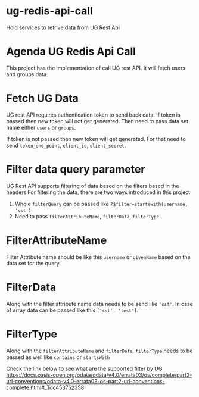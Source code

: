 # ug-redis-api-call
Hold services to retrive data from UG Rest Api

# Agenda UG Redis Api Call
This project has the implementation of call UG rest API. It will fetch users and groups data.

# Fetch UG Data
UG rest API requires authentication token to send back data. If token is passed then new token will not get generated. Then need to pass data set name either `users` or `groups`.

If token is not passed then new token will get generated. For that need to send `token_end_point`, `client_id`, `client_secret`. 

# Filter data query parameter
UG Rest API supports filtering of data based on the filters based in the headers
For filtering the data, there are two ways introduced in this project
1. Whole `filterQuery` can be passed like `?$filter=startswith(username, 'sst')`.
2. Need to pass `filterAttributeName`, `filterData`, `filterType`.

# FilterAttributeName
Filter Attribute name should be like this `username` or `givenName` based on the data set for the query.

# FilterData
Along with the filter attribute name data needs to be send like `'sst'`. In case of array data can be passed like this `['sst', 'test']`.

# FilterType
Along with the `filterAttributeName` and `filterData`,  `filterType` needs to be passed as well like `contains` or `startsWith`

Check the link below to see what are the supported filter by UG
https://docs.oasis-open.org/odata/odata/v4.0/errata03/os/complete/part2-url-conventions/odata-v4.0-errata03-os-part2-url-conventions-complete.html#_Toc453752358
